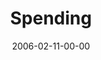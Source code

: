 ---
layout: message
category: message
series: "Full Contact Life"
title: "Spending"
date: 2006-02-11-00-00
message_id: 82
audio: "http://s3.amazonaws.com/crossroads-media/media/legacy/mp3/Full_Contact_Life_06_02-12-06_Spending.mp3"
audio-duration: ":"
flag: "N"
---